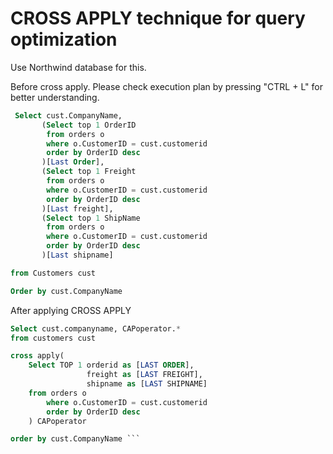 # CROSS APPLY technique for query optimization

Use Northwind database for this.

Before cross apply. Please check execution plan by pressing "CTRL + L" for better understanding.
``` SQL 
 Select cust.CompanyName, 
	   (Select top 1 OrderID
	    from orders o
		where o.CustomerID = cust.customerid
		order by OrderID desc
	   )[Last Order],
	   (Select top 1 Freight
	    from orders o
		where o.CustomerID = cust.customerid
		order by OrderID desc
	   )[Last freight],
	   (Select top 1 ShipName
	    from orders o
		where o.CustomerID = cust.customerid
		order by OrderID desc
	   )[Last shipname]

from Customers cust

Order by cust.CompanyName
```
After applying CROSS APPLY
```SQL
Select cust.companyname, CAPoperator.*
from customers cust

cross apply(
	Select TOP 1 orderid as [LAST ORDER],
				 freight as [LAST FREIGHT],
				 shipname as [LAST SHIPNAME]
	from orders o
		where o.CustomerID = cust.customerid
		order by OrderID desc
	) CAPoperator

order by cust.CompanyName ```
